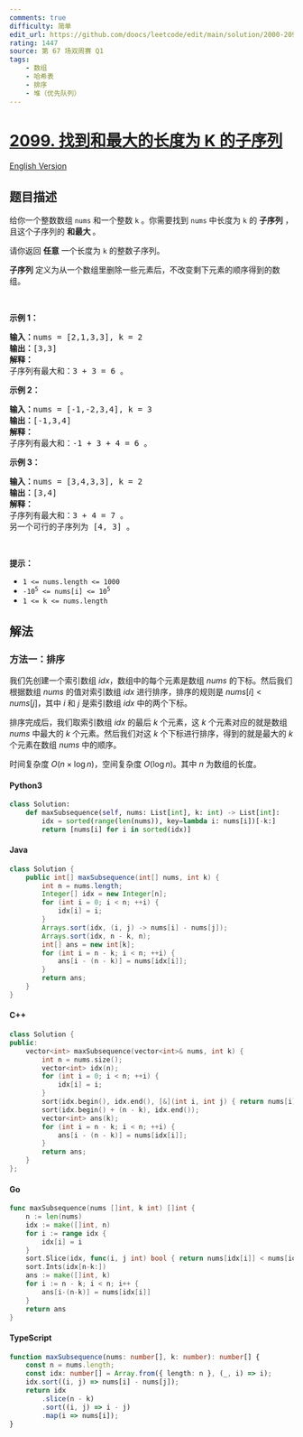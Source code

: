 ```yaml
---
comments: true
difficulty: 简单
edit_url: https://github.com/doocs/leetcode/edit/main/solution/2000-2099/2099.Find%20Subsequence%20of%20Length%20K%20With%20the%20Largest%20Sum/README.md
rating: 1447
source: 第 67 场双周赛 Q1
tags:
    - 数组
    - 哈希表
    - 排序
    - 堆（优先队列）
---
```


<!-- problem:start -->

# [2099. 找到和最大的长度为 K 的子序列](https://leetcode.cn/problems/find-subsequence-of-length-k-with-the-largest-sum)

[English Version](/solution/2000-2099/2099.Find%20Subsequence%20of%20Length%20K%20With%20the%20Largest%20Sum/README_EN.md)

## 题目描述

<!-- description:start -->

<p>给你一个整数数组&nbsp;<code>nums</code>&nbsp;和一个整数&nbsp;<code>k</code>&nbsp;。你需要找到&nbsp;<code>nums</code>&nbsp;中长度为 <code>k</code>&nbsp;的 <strong>子序列</strong>&nbsp;，且这个子序列的&nbsp;<strong>和最大&nbsp;</strong>。</p>

<p>请你返回 <strong>任意</strong> 一个长度为&nbsp;<code>k</code>&nbsp;的整数子序列。</p>

<p><strong>子序列</strong>&nbsp;定义为从一个数组里删除一些元素后，不改变剩下元素的顺序得到的数组。</p>

<p>&nbsp;</p>

<p><strong>示例 1：</strong></p>

<pre><b>输入：</b>nums = [2,1,3,3], k = 2
<b>输出：</b>[3,3]
<strong>解释：</strong>
子序列有最大和：3 + 3 = 6 。</pre>

<p><strong>示例 2：</strong></p>

<pre><b>输入：</b>nums = [-1,-2,3,4], k = 3
<b>输出：</b>[-1,3,4]
<b>解释：</b>
子序列有最大和：-1 + 3 + 4 = 6 。
</pre>

<p><strong>示例 3：</strong></p>

<pre><b>输入：</b>nums = [3,4,3,3], k = 2
<b>输出：</b>[3,4]
<strong>解释：</strong>
子序列有最大和：3 + 4 = 7 。
另一个可行的子序列为 [4, 3] 。
</pre>

<p>&nbsp;</p>

<p><strong>提示：</strong></p>

<ul>
	<li><code>1 &lt;= nums.length &lt;= 1000</code></li>
	<li><code>-10<sup>5</sup>&nbsp;&lt;= nums[i] &lt;= 10<sup>5</sup></code></li>
	<li><code>1 &lt;= k &lt;= nums.length</code></li>
</ul>

<!-- description:end -->

## 解法

<!-- solution:start -->

### 方法一：排序

我们先创建一个索引数组 $\textit{idx}$，数组中的每个元素是数组 $\textit{nums}$ 的下标。然后我们根据数组 $\textit{nums}$ 的值对索引数组 $\textit{idx}$ 进行排序，排序的规则是 $\textit{nums}[i] < \textit{nums}[j]$，其中 $i$ 和 $j$ 是索引数组 $\textit{idx}$ 中的两个下标。

排序完成后，我们取索引数组 $\textit{idx}$ 的最后 $k$ 个元素，这 $k$ 个元素对应的就是数组 $\textit{nums}$ 中最大的 $k$ 个元素。然后我们对这 $k$ 个下标进行排序，得到的就是最大的 $k$ 个元素在数组 $\textit{nums}$ 中的顺序。

时间复杂度 $O(n \times \log n)$，空间复杂度 $O(\log n)$。其中 $n$ 为数组的长度。

<!-- tabs:start -->

#### Python3

```python
class Solution:
    def maxSubsequence(self, nums: List[int], k: int) -> List[int]:
        idx = sorted(range(len(nums)), key=lambda i: nums[i])[-k:]
        return [nums[i] for i in sorted(idx)]
```

#### Java

```java
class Solution {
    public int[] maxSubsequence(int[] nums, int k) {
        int n = nums.length;
        Integer[] idx = new Integer[n];
        for (int i = 0; i < n; ++i) {
            idx[i] = i;
        }
        Arrays.sort(idx, (i, j) -> nums[i] - nums[j]);
        Arrays.sort(idx, n - k, n);
        int[] ans = new int[k];
        for (int i = n - k; i < n; ++i) {
            ans[i - (n - k)] = nums[idx[i]];
        }
        return ans;
    }
}
```

#### C++

```cpp
class Solution {
public:
    vector<int> maxSubsequence(vector<int>& nums, int k) {
        int n = nums.size();
        vector<int> idx(n);
        for (int i = 0; i < n; ++i) {
            idx[i] = i;
        }
        sort(idx.begin(), idx.end(), [&](int i, int j) { return nums[i] < nums[j]; });
        sort(idx.begin() + (n - k), idx.end());
        vector<int> ans(k);
        for (int i = n - k; i < n; ++i) {
            ans[i - (n - k)] = nums[idx[i]];
        }
        return ans;
    }
};
```

#### Go

```go
func maxSubsequence(nums []int, k int) []int {
	n := len(nums)
	idx := make([]int, n)
	for i := range idx {
		idx[i] = i
	}
	sort.Slice(idx, func(i, j int) bool { return nums[idx[i]] < nums[idx[j]] })
	sort.Ints(idx[n-k:])
	ans := make([]int, k)
	for i := n - k; i < n; i++ {
		ans[i-(n-k)] = nums[idx[i]]
	}
	return ans
}
```

#### TypeScript

```ts
function maxSubsequence(nums: number[], k: number): number[] {
    const n = nums.length;
    const idx: number[] = Array.from({ length: n }, (_, i) => i);
    idx.sort((i, j) => nums[i] - nums[j]);
    return idx
        .slice(n - k)
        .sort((i, j) => i - j)
        .map(i => nums[i]);
}
```

<!-- tabs:end -->

<!-- solution:end -->

<!-- problem:end -->
